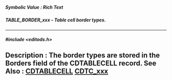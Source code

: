 ##### Symbolic Value : Rich Text
##### TABLE_BORDER_xxx - Table cell border types.
---
##### #include <editods.h>
**Description :**
The border types are stored in the Borders field of the CDTABLECELL record.
**See Also :**
[CDTABLECELL](D:/md_files/CDTABLECELL.md)
[CDTC_xxx](D:/md_files/CDTC_xxx.md)
---
